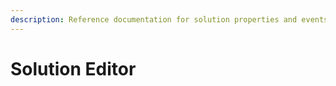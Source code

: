 ```yaml
---
description: Reference documentation for solution properties and events
---
```


# Solution Editor

